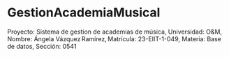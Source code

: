 # GestionAcademiaMusical
Proyecto: Sistema de gestion de academias de música, Universidad: O&amp;M, Nombre: Ángela Vázquez Ramírez, Matrícula: 23-EIIT-1-049, Materia: Base de datos, Sección: 0541
